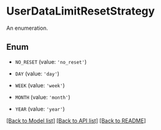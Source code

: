 # UserDataLimitResetStrategy

An enumeration.

## Enum

* `NO_RESET` (value: `'no_reset'`)

* `DAY` (value: `'day'`)

* `WEEK` (value: `'week'`)

* `MONTH` (value: `'month'`)

* `YEAR` (value: `'year'`)

[[Back to Model list]](../README.md#documentation-for-models) [[Back to API list]](../README.md#documentation-for-api-endpoints) [[Back to README]](../README.md)


